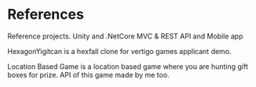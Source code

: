 # References
 Reference projects. Unity and .NetCore MVC & REST API and Mobile app
 
 HexagonYigitcan is a hexfall clone for vertigo games applicant demo.
 
 Location Based Game is a location based game where you are hunting gift boxes for prize. API of this game made by me too.
